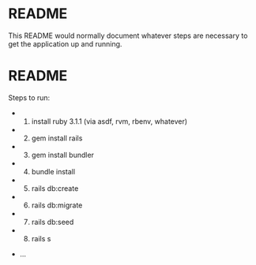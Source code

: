 # README

This README would normally document whatever steps are necessary to get the
application up and running.
# README

Steps to run:


- 1. install ruby 3.1.1 (via asdf, rvm, rbenv, whatever)
- 2. gem install rails
- 3. gem install bundler
- 4. bundle install
- 5. rails db:create
- 6. rails db:migrate
- 7. rails db:seed
- 8. rails s

* ...
